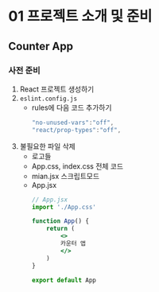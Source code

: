 # 01 프로젝트 소개 및 준비
## Counter App
### 사전 준비
1. React 프로젝트 생성하기
2. `eslint.config.js`
    - rules에 다음 코드 추가하기
        ```js
        "no-unused-vars":"off",
        "react/prop-types":"off",
        ```
3. 불필요한 파일 삭제
    - 로고들
    - App.css, index.css 전체 코드
    - mian.jsx 스크립트모드
    - App.jsx
        ```jsx
        // App.jsx
        import './App.css'

        function App() {
            return (
                <>
                카운터 앱
                </>
            )
        }

        export default App
        ```